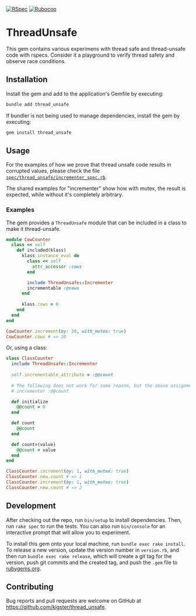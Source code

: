 [![RSpec](https://github.com/kigster/thread_unsafe/actions/workflows/rspec.yml/badge.svg)](https://github.com/kigster/thread_unsafe/actions/workflows/rspec.yml)
[![Rubocop](https://github.com/kigster/thread_unsafe/actions/workflows/rubocop.yml/badge.svg)](https://github.com/kigster/thread_unsafe/actions/workflows/rubocop.yml)

# ThreadUnsafe

This gem contains various experimens with thread safe and thread-unsafe code with rspecs. Consider it a playground to verify thread safety and observe race conditions.

## Installation

Install the gem and add to the application's Gemfile by executing:

```bash
bundle add thread_unsafe
```

If bundler is not being used to manage dependencies, install the gem by executing:

```bash
gem install thread_unsafe
```

## Usage

For the examples of how we prove that thread unsafe code results in corrupted values, please check the file [`spec/thread_unsafe/incrementer_spec.rb`](https://github.com/kigster/thread_unsafe/blob/main/spec/thread_unsafe/incrementer_spec.rb).

The shared examples for "incrementer" show how with mutex, the result is expected, while without it's completely arbitrary.

### Examples

The gem provides a `ThreadUnsafe` module that can be included in a class to make it thread-unsafe. 

```ruby
module CowCounter
  class << self
    def included(klass)
      klass.instance_eval do
        class << self
          attr_accessor :cows
        end

        include ThreadUnsafe::Incrementer
        incrementable :@cows
      end
      
      klass.cows = 0
    end
  end
end

CowCounter.increment(by: 20, with_mutex: true)
CowCounter.cows # => 20
```

Or, using a class:

```ruby
class ClassCounter
  include ThreadUnsafe::Incrementer
  
  self.incrementable_attribute = :@@count
  
  # The following does not work for some reason, but the above assignment does
  # incrementor :@@count 

  def initialize
    @@count = 0
  end

  def count
    @@count
  end

  def count=(value)
    @@count = value
  end
end

ClassCounter.increment(by: 1, with_mutex: true)
ClassCounter.new.count # => 1
ClassCounter.increment(by: 1, with_mutex: true)
ClassCounter.new.count # => 2
```

## Development

After checking out the repo, run `bin/setup` to install dependencies. Then, run `rake spec` to run the tests. You can also run `bin/console` for an interactive prompt that will allow you to experiment.

To install this gem onto your local machine, run `bundle exec rake install`. To release a new version, update the version number in `version.rb`, and then run `bundle exec rake release`, which will create a git tag for the version, push git commits and the created tag, and push the `.gem` file to [rubygems.org](https://rubygems.org).

## Contributing

Bug reports and pull requests are welcome on GitHub at https://github.com/kigster/thread_unsafe.
